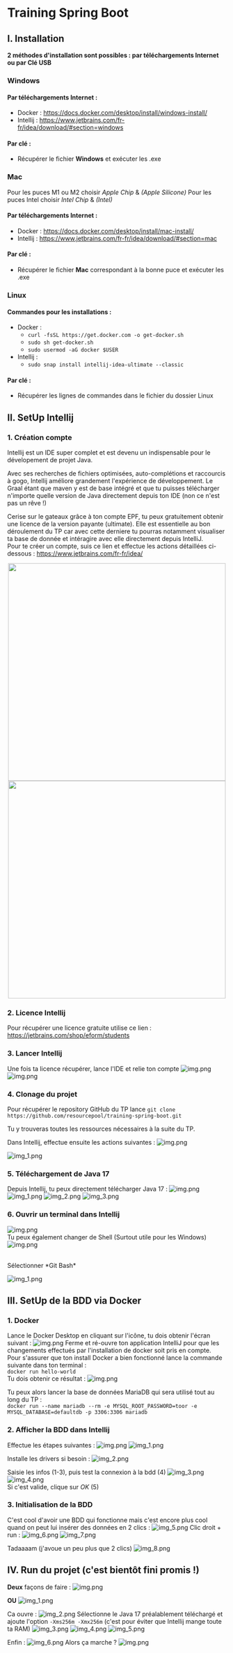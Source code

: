 # Training Spring Boot

## I. Installation
**2 méthodes d'installation sont possibles : par téléchargements Internet ou par Clé USB**
### Windows
#### Par téléchargements Internet : 
- Docker : https://docs.docker.com/desktop/install/windows-install/
- Intellij : https://www.jetbrains.com/fr-fr/idea/download/#section=windows

#### Par clé : 
- Récupérer le fichier **Windows** et exécuter les .exe

### Mac 
Pour les puces M1 ou M2 choisir *Apple Chip* & *(Apple Silicone)*
Pour les puces Intel choisir *Intel Chip* & *(Intel)*

#### Par téléchargements Internet :
- Docker  : https://docs.docker.com/desktop/install/mac-install/
- Intellij : https://www.jetbrains.com/fr-fr/idea/download/#section=mac

#### Par clé : 
- Récupérer le fichier **Mac** correspondant à la bonne puce et exécuter les .exe

### Linux 
#### Commandes pour les installations : 
- Docker : <br>
  - `curl -fsSL https://get.docker.com -o get-docker.sh` <br>
  - `sudo sh get-docker.sh`
  - `sudo usermod -aG docker $USER` 
- Intellij : <br>
  - `sudo snap install intellij-idea-ultimate --classic`

#### Par clé : 
- Récupérer les lignes de commandes dans le fichier du dossier Linux

## II. SetUp Intellij 
### 1. Création compte 
Intellij est un IDE super complet et est devenu un indispensable pour le dévelopement de projet Java. <br> 

Avec ses recherches de fichiers optimisées, auto-complétions et raccourcis à gogo, Intellij améliore grandement l'expérience de développement. 
Le Graal étant que maven y est de base intégré et que tu puisses
télécharger n'importe quelle version de Java directement depuis ton IDE (non ce n'est pas un rêve !)<br>

Cerise sur le gateaux grâce à ton compte EPF, tu peux gratuitement obtenir une licence de la version payante (ultimate).
Elle est essentielle au bon déroulement du TP car avec cette derniere tu pourras notamment visualiser ta base de donnée et intéragire avec elle directement depuis IntelliJ. <br>
Pour te créer un compte, suis ce lien et effectue les actions détaillées ci-dessous : https://www.jetbrains.com/fr-fr/idea/

<div style="text-align:center">
<img src="img-readme/img.png" width="500"/>
<img src="img-readme/img2.png" width="500"/>
</div>

### 2. Licence Intellij
Pour récupérer une licence gratuite utilise ce lien : https://jetbrains.com/shop/eform/students

### 3. Lancer Intellij 
Une fois ta licence récupérer, lance l'IDE et relie ton compte
![img.png](img-readme/img3.png)
![img.png](img-readme/img4.png)

### 4. Clonage du projet 
Pour récupérer le repository GitHub du TP lance `git clone https://github.com/resourcepool/training-spring-boot.git`

Tu y trouveras toutes les ressources nécessaires à la suite du TP.

Dans Intellij, effectue ensuite les actions suivantes : 
![img.png](img-readme/img5.png)

![img_1.png](img-readme/img6.png)

### 5. Téléchargement de Java 17
Depuis Intellij, tu peux directement télécharger Java 17 :
![img.png](img-readme/img7.png)
![img_1.png](img-readme/img8.png)
![img_2.png](img-readme/img9.png)
![img_3.png](img-readme/img10.png)

### 6. Ouvrir un terminal dans Intellij 
![img.png](img-readme/img11.png)
<br>
Tu peux également changer de Shell (Surtout utile pour les Windows)
<br>
![img.png](img-readme/img12.png)

<br>
Sélectionner *Git Bash*
<br>


![img_1.png](img-readme/img13.png)

## III. SetUp de la BDD via Docker
### 1. Docker
Lance le Docker Desktop en cliquant sur l'icône, tu dois obtenir l'écran suivant :
![img.png](img-readme/img14.png)
Ferme et ré-ouvre ton application IntelliJ pour que les changements effectués par l'installation de docker soit pris en compte.<br>
Pour s'assurer que ton install Docker a bien fonctionné lance la commande suivante dans ton terminal :  <br>
`docker run hello-world` <br>
Tu dois obtenir ce résultat : 
![img.png](img-readme/img15.png)

Tu peux alors lancer la base de données MariaDB qui sera utilisé tout au long du TP :<br>
`docker run --name mariadb --rm -e MYSQL_ROOT_PASSWORD=toor -e MYSQL_DATABASE=defaultdb -p 3306:3306 mariadb`

### 2. Afficher la BDD dans Intellij 
Effectue les étapes suivantes : 
![img.png](img-readme/img16.png)
![img_1.png](img-readme/img17.png)

Installe les drivers si besoin : 
![img_2.png](img-readme/img18.png)

Saisie les infos (1-3), puis test la connexion à la bdd (4) 
![img_3.png](img-readme/img19.png)
![img_4.png](img-readme/img20.png) <br> 
Si c'est valide, clique sur *OK* (5)

### 3. Initialisation de la BDD
C'est cool d'avoir une BDD qui fonctionne mais c'est encore plus cool quand on peut lui insérer des données en 2 clics :
![img_5.png](img-readme/img21.png)
Clic droit + run : 
![img_6.png](img-readme/img22.png)
![img_7.png](img-readme/img23.png)

Tadaaaam (j'avoue un peu plus que 2 clics)
![img_8.png](img-readme/img24.png)

## IV. Run du projet (c'est bientôt fini promis !)
**Deux** façons de faire : 
![img.png](img-readme/img25.png)

**OU**
![img_1.png](img-readme/img26.png)

Ca ouvre : 
![img_2.png](img-readme/img27.png)
Sélectionne le Java 17 préalablement téléchargé et ajoute l'option `-Xms256m -Xmx256m` (c'est pour éviter que Intellij mange toute ta RAM)
![img_3.png](img-readme/img28.png)
![img_4.png](img-readme/img29.png)
![img_5.png](img-readme/img30.png)

Enfin : 
![img_6.png](img-readme/img31.png)
Alors ça marche ?
![img.png](img-readme/img32.png)


